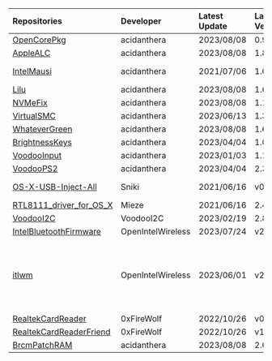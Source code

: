 | Repositories | Developer | Latest Update | Latest Version | Files                           |
|:-------------|:----------|:--------------|:---------------|:--------------------------------|
| [OpenCorePkg](https://github.com/acidanthera/OpenCorePkg) | acidanthera | 2023/08/08 | 0.9.4 | [OpenCore-0.9.4-RELEASE.zip](https://ghproxy.com/https://raw.githubusercontent.com/217heidai/KextsDownloader/main/OpenCore/OpenCore-0.9.4-RELEASE.zip) |
| [AppleALC](https://github.com/acidanthera/AppleALC) | acidanthera | 2023/08/08 | 1.8.4 | [AppleALC-1.8.4-RELEASE.zip](https://ghproxy.com/https://raw.githubusercontent.com/217heidai/KextsDownloader/main/Kexts/AppleALC-1.8.4-RELEASE.zip) |
| [IntelMausi](https://github.com/acidanthera/IntelMausi) | acidanthera | 2021/07/06 | 1.0.7 | [IntelMausi-1.0.7-DEBUG.zip](https://cdn.jsdelivr.net/gh/217heidai/KextsDownloader@main/Kexts/IntelMausi-1.0.7-DEBUG.zip), [IntelMausi-1.0.7-RELEASE.zip](https://cdn.jsdelivr.net/gh/217heidai/KextsDownloader@main/Kexts/IntelMausi-1.0.7-RELEASE.zip) |
| [Lilu](https://github.com/acidanthera/Lilu) | acidanthera | 2023/08/08 | 1.6.7 | [Lilu-1.6.7-RELEASE.zip](https://ghproxy.com/https://raw.githubusercontent.com/217heidai/KextsDownloader/main/Kexts/Lilu-1.6.7-RELEASE.zip) |
| [NVMeFix](https://github.com/acidanthera/NVMeFix) | acidanthera | 2023/08/08 | 1.1.1 | [NVMeFix-1.1.1-RELEASE.zip](https://ghproxy.com/https://raw.githubusercontent.com/217heidai/KextsDownloader/main/Kexts/NVMeFix-1.1.1-RELEASE.zip) |
| [VirtualSMC](https://github.com/acidanthera/VirtualSMC) | acidanthera | 2023/06/13 | 1.3.2 | [VirtualSMC-1.3.2-RELEASE.zip](https://ghproxy.com/https://raw.githubusercontent.com/217heidai/KextsDownloader/main/Kexts/VirtualSMC-1.3.2-RELEASE.zip) |
| [WhateverGreen](https://github.com/acidanthera/WhateverGreen) | acidanthera | 2023/08/08 | 1.6.6 | [WhateverGreen-1.6.6-RELEASE.zip](https://ghproxy.com/https://raw.githubusercontent.com/217heidai/KextsDownloader/main/Kexts/WhateverGreen-1.6.6-RELEASE.zip) |
| [BrightnessKeys](https://github.com/acidanthera/BrightnessKeys) | acidanthera | 2023/04/04 | 1.0.3 | [BrightnessKeys-1.0.3-RELEASE.zip](https://ghproxy.com/https://raw.githubusercontent.com/217heidai/KextsDownloader/main/Kexts/BrightnessKeys-1.0.3-RELEASE.zip) |
| [VoodooInput](https://github.com/acidanthera/VoodooInput) | acidanthera | 2023/01/03 | 1.1.3 | [VoodooInput-1.1.3-RELEASE.zip](https://ghproxy.com/https://raw.githubusercontent.com/217heidai/KextsDownloader/main/Kexts/VoodooInput-1.1.3-RELEASE.zip) |
| [VoodooPS2](https://github.com/acidanthera/VoodooPS2) | acidanthera | 2023/04/04 | 2.3.5 | [VoodooPS2Controller-2.3.5-RELEASE.zip](https://ghproxy.com/https://raw.githubusercontent.com/217heidai/KextsDownloader/main/Kexts/VoodooPS2Controller-2.3.5-RELEASE.zip) |
| [OS-X-USB-Inject-All](https://github.com/Sniki/OS-X-USB-Inject-All) | Sniki | 2021/06/16 | v0.7.6 | [USBInjectAll-0.7.6-DEBUG.zip](https://cdn.jsdelivr.net/gh/217heidai/KextsDownloader@main/Kexts/USBInjectAll-0.7.6-DEBUG.zip), [USBInjectAll-0.7.6-RELEASE.zip](https://cdn.jsdelivr.net/gh/217heidai/KextsDownloader@main/Kexts/USBInjectAll-0.7.6-RELEASE.zip) |
| [RTL8111_driver_for_OS_X](https://github.com/Mieze/RTL8111_driver_for_OS_X) | Mieze | 2021/06/16 | 2.4.2 | [RealtekRTL8111-V2.4.2.zip](https://cdn.jsdelivr.net/gh/217heidai/KextsDownloader@main/Kexts/RealtekRTL8111-V2.4.2.zip) |
| [VoodooI2C](https://github.com/VoodooI2C/VoodooI2C) | VoodooI2C | 2023/02/19 | 2.8 | [VoodooI2C-2.8.zip](https://ghproxy.com/https://raw.githubusercontent.com/217heidai/KextsDownloader/main/Kexts/VoodooI2C-2.8.zip) |
| [IntelBluetoothFirmware](https://github.com/OpenIntelWireless/IntelBluetoothFirmware) | OpenIntelWireless | 2023/07/24 | v2.3.0 | [IntelBluetooth-v2.3.0.zip](https://ghproxy.com/https://raw.githubusercontent.com/217heidai/KextsDownloader/main/Kexts/IntelBluetooth-v2.3.0.zip) |
| [itlwm](https://github.com/OpenIntelWireless/itlwm) | OpenIntelWireless | 2023/06/01 | v2.2.0 | [AirportItlwm_v2.2.0_stable_BigSur.kext.zip](https://ghproxy.com/https://raw.githubusercontent.com/217heidai/KextsDownloader/main/Kexts/AirportItlwm_v2.2.0_stable_BigSur.kext.zip), [AirportItlwm_v2.2.0_stable_Catalina.kext.zip](https://ghproxy.com/https://raw.githubusercontent.com/217heidai/KextsDownloader/main/Kexts/AirportItlwm_v2.2.0_stable_Catalina.kext.zip), [AirportItlwm_v2.2.0_stable_HighSierra.kext.zip](https://ghproxy.com/https://raw.githubusercontent.com/217heidai/KextsDownloader/main/Kexts/AirportItlwm_v2.2.0_stable_HighSierra.kext.zip), [AirportItlwm_v2.2.0_stable_Mojave.kext.zip](https://ghproxy.com/https://raw.githubusercontent.com/217heidai/KextsDownloader/main/Kexts/AirportItlwm_v2.2.0_stable_Mojave.kext.zip), [AirportItlwm_v2.2.0_stable_Monterey.kext.zip](https://ghproxy.com/https://raw.githubusercontent.com/217heidai/KextsDownloader/main/Kexts/AirportItlwm_v2.2.0_stable_Monterey.kext.zip), [AirportItlwm_v2.2.0_stable_Ventura.kext.zip](https://ghproxy.com/https://raw.githubusercontent.com/217heidai/KextsDownloader/main/Kexts/AirportItlwm_v2.2.0_stable_Ventura.kext.zip), [itlwm_v2.2.0_stable.kext.zip](https://ghproxy.com/https://raw.githubusercontent.com/217heidai/KextsDownloader/main/Kexts/itlwm_v2.2.0_stable.kext.zip) |
| [RealtekCardReader](https://github.com/0xFireWolf/RealtekCardReader) | 0xFireWolf | 2022/10/26 | v0.9.7 | [RealtekCardReader_0.9.7_006a845_RELEASE.zip](https://ghproxy.com/https://raw.githubusercontent.com/217heidai/KextsDownloader/main/Kexts/RealtekCardReader_0.9.7_006a845_RELEASE.zip) |
| [RealtekCardReaderFriend](https://github.com/0xFireWolf/RealtekCardReaderFriend) | 0xFireWolf | 2022/10/26 | v1.0.4 | [RealtekCardReaderFriend_1.0.4_e1e3301_RELEASE.zip](https://ghproxy.com/https://raw.githubusercontent.com/217heidai/KextsDownloader/main/Kexts/RealtekCardReaderFriend_1.0.4_e1e3301_RELEASE.zip) |
| [BrcmPatchRAM](https://github.com/acidanthera/BrcmPatchRAM) | acidanthera | 2023/08/08 | 2.6.8 | [BrcmPatchRAM-2.6.8-RELEASE.zip](https://ghproxy.com/https://raw.githubusercontent.com/217heidai/KextsDownloader/main/Kexts/BrcmPatchRAM-2.6.8-RELEASE.zip) |
